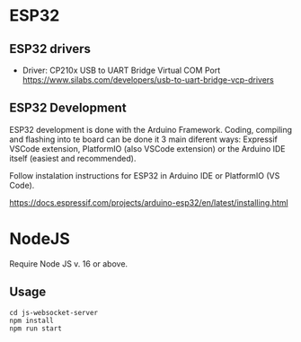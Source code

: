 # ESP32 

## ESP32 drivers

- Driver: CP210x USB to UART Bridge Virtual COM Port https://www.silabs.com/developers/usb-to-uart-bridge-vcp-drivers

## ESP32 Development

ESP32 development is done with the Arduino Framework. Coding, compiling and flashing into te board can be done it 3 main diferent ways: Expressif VSCode extension, PlatformIO (also VSCode extension) or the Arduino IDE itself (easiest and recommended).

Follow instalation instructions for ESP32 in Arduino IDE or PlatformIO (VS Code).

https://docs.espressif.com/projects/arduino-esp32/en/latest/installing.html


# NodeJS

Require Node JS v. 16 or above.

## Usage

```
cd js-websocket-server
npm install
npm run start
```